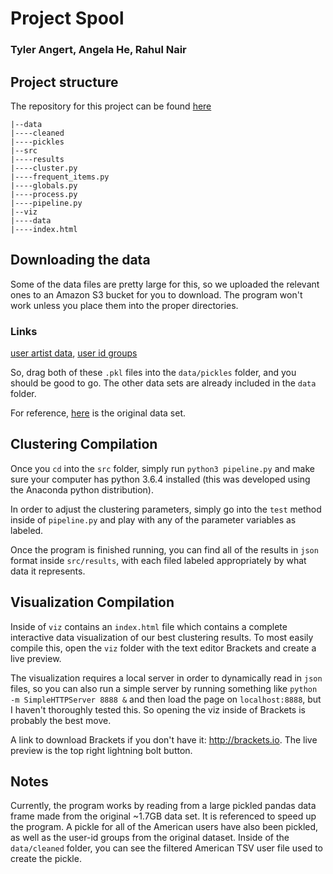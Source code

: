 # Project Spool
### Tyler Angert, Angela He, Rahul Nair

## Project structure
The repository for this project can be found [here](https://github.com/project-spool/final-submission)

```
|--data
|----cleaned
|----pickles
|--src
|----results
|----cluster.py
|----frequent_items.py
|----globals.py
|----process.py
|----pipeline.py
|--viz
|----data
|----index.html
```

## Downloading the data
Some of the data files are pretty large for this, so we uploaded the relevant ones to an Amazon S3 bucket for you to download. The program won't work unless you place them into the proper directories.

### Links
[user artist data](https://s3.amazonaws.com/project-spool-data/user-artist-df-pickle.pkl), [user id groups](https://s3.amazonaws.com/project-spool-data/user-id-groups.pkl) 

So, drag both of these `.pkl` files into the `data/pickles` folder, and you should be good to go. The other data sets are already included in the `data` folder.

For reference, [here](http://www.dtic.upf.edu/~ocelma/MusicRecommendationDataset/lastfm-360K.html) is the original data set.

## Clustering Compilation
Once you `cd` into the `src` folder, simply run `python3 pipeline.py` and make sure your computer has python 3.6.4 installed (this was developed using the Anaconda python distribution).

In order to adjust the clustering parameters, simply go into the `test` method inside of `pipeline.py` and play with any of the parameter variables as labeled.

Once the program is finished running, you can find all of the results in `json` format inside `src/results`, with each filed labeled appropriately by what data it represents.

## Visualization Compilation
Inside of `viz` contains an `index.html` file which contains a complete interactive data visualization of our best clustering results. To most easily compile this, open the `viz` folder with the text editor Brackets and create a live preview.

The visualization requires a local server in order to dynamically read in `json` files, so you can also run a simple server by running something like `python -m SimpleHTTPServer 8888 &` and then load the page on `localhost:8888`, but I haven't thoroughly tested this. So opening the viz inside of Brackets is probably the best move.

A link to download Brackets if you don't have it: http://brackets.io. The live preview is the top right lightning bolt button.

## Notes
Currently, the program works by reading from a large pickled pandas data frame made from the original ~1.7GB data set. It is referenced to speed up the program. A pickle for all of the American users have also been pickled, as well as the user-id groups from the original dataset. Inside of the `data/cleaned` folder, you can see the filtered American TSV user file used to create the pickle.
